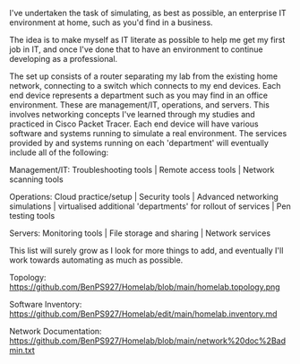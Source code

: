 I've undertaken the task of simulating, as best as possible, an enterprise IT environment at home, such as you'd find in a business.

The idea is to make myself as IT literate as possible to help me get my first job in IT, and once I've done that to have an environment to continue developing as a professional.

The set up consists of a router separating my lab from the existing home network, connecting to a switch which connects to my end devices. Each end device represents a department such as you may find in an office environment. These are management/IT, operations, and servers. This involves networking concepts I've learned through my studies and practiced in Cisco Packet Tracer. Each end device will have various software and systems running to simulate a real environment. The services provided by and systems running on each 'department' will eventually include all of the following:

Management/IT: Troubleshooting tools | Remote access tools | Network scanning tools

Operations: Cloud practice/setup | Security tools | Advanced networking simulations | virtualised additional 'departments' for rollout of services | Pen testing tools

Servers: Monitoring tools | File storage and sharing | Network services

This list will surely grow as I look for more things to add, and eventually I'll work towards automating as much as possible.

Topology: https://github.com/BenPS927/Homelab/blob/main/homelab.topology.png

Software Inventory: https://github.com/BenPS927/Homelab/edit/main/homelab.inventory.md

Network Documentation: https://github.com/BenPS927/Homelab/blob/main/network%20doc%2Badmin.txt
